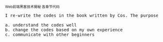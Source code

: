 <p><small>Web前端黑客技术揭秘 各章节代码</small></p><pre>
I re-write the codes in the book written by Cos. The purpose of the re-writing is to:</br>
a. understand the codes well
b. change the codes based on my own experience
c. communicate with other beginners
</pre>
